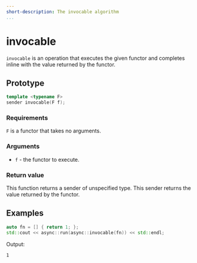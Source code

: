 ```yaml
---
short-description: The invocable algorithm
...
```


# invocable

`invocable` is an operation that executes the given functor and completes inline
with the value returned by the functor.

## Prototype

```cpp
template <typename F>
sender invocable(F f);
```

### Requirements

`F` is a functor that takes no arguments.

### Arguments

 - `f` - the functor to execute.

### Return value

This function returns a sender of unspecified type. This sender returns the value
returned by the functor.

## Examples

```cpp
auto fn = [] { return 1; };
std::cout << async::run(async::invocable(fn)) << std::endl;
```

Output:
```
1
```

